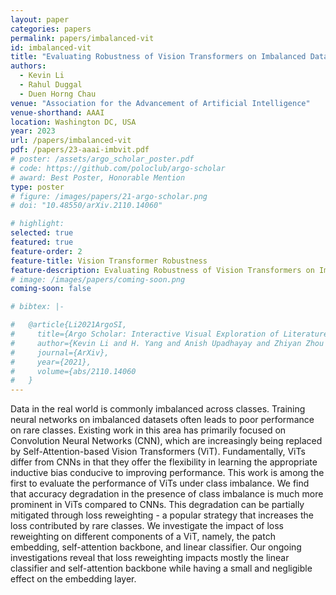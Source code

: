 ```yaml
---
layout: paper
categories: papers
permalink: papers/imbalanced-vit
id: imbalanced-vit
title: "Evaluating Robustness of Vision Transformers on Imbalanced Datasets"
authors: 
  - Kevin Li
  - Rahul Duggal
  - Duen Horng Chau
venue: "Association for the Advancement of Artificial Intelligence"
venue-shorthand: AAAI
location: Washington DC, USA
year: 2023
url: /papers/imbalanced-vit
pdf: /papers/23-aaai-imbvit.pdf
# poster: /assets/argo_scholar_poster.pdf
# code: https://github.com/poloclub/argo-scholar
# award: Best Poster, Honorable Mention
type: poster
# figure: /images/papers/21-argo-scholar.png
# doi: "10.48550/arXiv.2110.14060"

# highlight:
selected: true
featured: true
feature-order: 2
feature-title: Vision Transformer Robustness
feature-description: Evaluating Robustness of Vision Transformers on Imbalanced Datasets
# image: /images/papers/coming-soon.png
coming-soon: false

# bibtex: |-

#   @article{Li2021ArgoSI,
#     title={Argo Scholar: Interactive Visual Exploration of Literature in Browsers},
#     author={Kevin Li and H. Yang and Anish Upadhayay and Zhiyan Zhou and Jon Saad-Falcon and Duen Horng Chau},
#     journal={ArXiv},
#     year={2021},
#     volume={abs/2110.14060
#   }
---
```


Data in the real world is commonly imbalanced across classes. Training neural networks on imbalanced datasets often leads to poor performance on rare classes. Existing work in this area has primarily focused on Convolution Neural Networks (CNN), which are increasingly being replaced by Self-Attention-based Vision Transformers (ViT). Fundamentally, ViTs differ from CNNs in that they offer the flexibility in learning the appropriate inductive bias conducive to improving performance. This work is among the first to evaluate the performance of ViTs under class imbalance. We find that accuracy degradation in the presence of class imbalance is much more prominent in ViTs compared to CNNs. This degradation can be partially mitigated through loss reweighting - a popular strategy that increases the loss contributed by rare classes. We investigate the impact of loss reweighting on different components of a ViT, namely, the patch embedding, self-attention backbone, and linear classifier. Our ongoing investigations reveal that loss reweighting impacts mostly the linear classifier and self-attention backbone while having a small and negligible effect on the embedding layer.